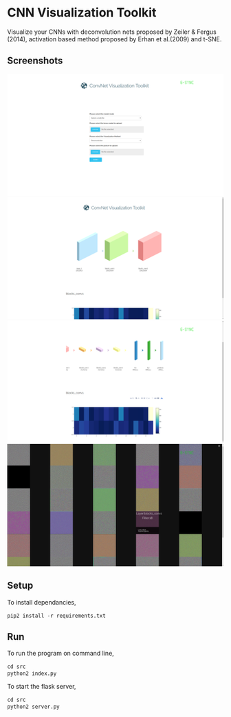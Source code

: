 # CNN Visualization Toolkit

Visualize your CNNs with deconvolution nets proposed by Zeiler & Fergus (2014), activation based method proposed by Erhan et al.(2009) and t-SNE.

## Screenshots
![](screenshots/1.png)
![](screenshots/2.png)
![](screenshots/3.png)
![](screenshots/4.png)

## Setup

To install dependancies,
```
pip2 install -r requirements.txt
```
## Run

To run the program on command line,
```
cd src
python2 index.py
```

To start the flask server,
```
cd src
python2 server.py
```